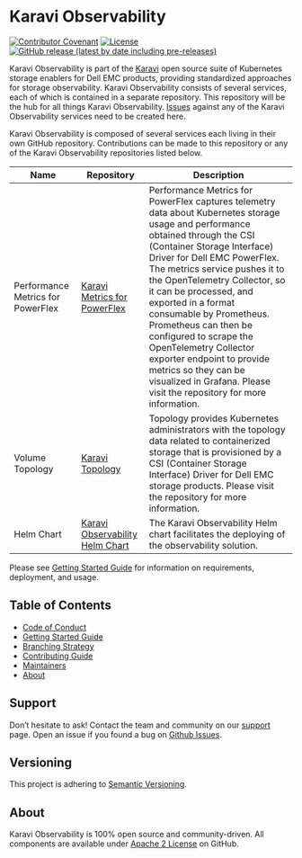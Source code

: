 <!--
Copyright (c) 2020 Dell Inc., or its subsidiaries. All Rights Reserved.

Licensed under the Apache License, Version 2.0 (the "License");
you may not use this file except in compliance with the License.
You may obtain a copy of the License at

    http://www.apache.org/licenses/LICENSE-2.0
-->

# Karavi Observability

[![Contributor Covenant](https://img.shields.io/badge/Contributor%20Covenant-v2.0%20adopted-ff69b4.svg)](docs/CODE_OF_CONDUCT.md)
[![License](https://img.shields.io/github/license/dell/karavi-observability)](LICENSE)
[![GitHub release (latest by date including pre-releases)](https://img.shields.io/github/v/release/dell/karavi-observability?include_prereleases&label=latest&style=flat-square)](https://github.com/dell/karavi-observability/releases/latest)

Karavi Observability is part of the [Karavi](https://github.com/dell/karavi) open source suite of Kubernetes storage enablers for Dell EMC products, providing standardized approaches for storage observability. Karavi Observability consists of several services, each of which is contained in a separate repository. This repository will be the hub for all things Karavi Observability. [Issues](https://github.com/dell/karavi-observability/issues) against any of the Karavi Observability services need to be created here.

Karavi Observability is composed of several services each living in their own GitHub repository.  Contributions can be made to this repository or any of the Karavi Observability repositories listed below.

| Name | Repository | Description |
| ---- | ---------  | ----------- |
| Performance Metrics for PowerFlex | [Karavi Metrics for PowerFlex](https://github.com/dell/karavi-metrics-powerflex) | Performance Metrics for PowerFlex captures telemetry data about Kubernetes storage usage and performance obtained through the CSI (Container Storage Interface) Driver for Dell EMC PowerFlex. The metrics service pushes it to the OpenTelemetry Collector, so it can be processed, and exported in a format consumable by Prometheus. Prometheus can then be configured to scrape the OpenTelemetry Collector exporter endpoint to provide metrics so they can be visualized in Grafana. Please visit the repository for more information. |
| Volume Topology | [Karavi Topology](https://github.com/dell/karavi-topology) | Topology provides Kubernetes administrators with the topology data related to containerized storage that is provisioned by a CSI (Container Storage Interface) Driver for Dell EMC storage products. Please visit the repository for more information. |
| Helm Chart | [Karavi Observability Helm Chart](https://github.com/dell/helm-charts/tree/main/charts/karavi-observability) | The Karavi Observability Helm chart facilitates the deploying of the observability solution. |

Please see [Getting Started Guide](./docs/GETTING_STARTED_GUIDE.md) for information on requirements, deployment, and usage.

## Table of Contents

- [Code of Conduct](./docs/CODE_OF_CONDUCT.md)
- [Getting Started Guide](./docs/GETTING_STARTED_GUIDE.md)
- [Branching Strategy](./docs/BRANCHING.md)
- [Contributing Guide](./docs/CONTRIBUTING.md)
- [Maintainers](./docs/MAINTAINERS.md)
- [About](#about)

## Support

Don’t hesitate to ask! Contact the team and community on our [support](./docs/SUPPORT.md) page.
Open an issue if you found a bug on [Github Issues](https://github.com/dell/karavi-observability/issues).

## Versioning

This project is adhering to [Semantic Versioning](https://semver.org/).

## About

Karavi Observability is 100% open source and community-driven. All components are available
under [Apache 2 License](https://www.apache.org/licenses/LICENSE-2.0.html) on
GitHub.
